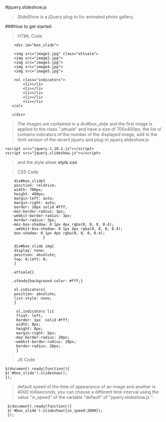 #jquery.slideshow.js

>SlideShow is a jQuery plug-in for  animated photo gallery.

###How to get started

>HTML Code

        <div id="box_slide">   
            
        <img src="image1.jpg" class="attuale">
        <img src="image2.jpg">
        <img src="image3.jpg">
        <img src="image4.jpg">
        <img src="image5.jpg">
            
        <ol class="indicators">
            <li></li>
            <li></li>
            <li></li>
            <li></li>
            <li></li>
       </ol>    
            
       </div>
       
       

>The images are contained in a div#box_slide and the first image is applied to the class ".attuale" and have a size of 700x400px, the list ol contains indicators of the number of the displayed image, add to the html version of the recent jquery and plug-in jquery.slideshow.js

    <script src="jquery-1.10.2.js"></script>
    <script src="jquery.slideshow.js"></script>

>and the style sheet _**style.css**_

>CSS Code

        div#box_slide{
        position: relative;
        width: 700px;
        height: 400px;
        margin-left: auto;
        margin-right: auto;
        border: 10px solid #fff;
       -moz-border-radius: 3px;
       -webkit-border-radius: 3px;
        border-radius: 3px;
       -moz-box-shadow: 0 1px 4px rgba(0, 0, 0, 0.4);
        -webkit-box-shadow: 0 1px 4px rgba(0, 0, 0, 0.4);
        box-shadow: 0 1px 4px rgba(0, 0, 0, 0.4);
                     }
                
        div#box_slide img{
        display: none;
        position: absolute;
        top: 0;left: 0;
        } 
                
       .attuale{}
              
       .sfondo{background-color: #fff;}
                  
        ol.indicators{
        position: absolute;
        list-style: none;
        }
                  
         ol.indicators li{
         float: left;
         border: 1px  solid #fff;
         width: 8px;
         height: 8px;
         margin-right: 5px;
        -moz-border-radius: 20px;
        -webkit-border-radius: 20px;
         border-radius: 20px;
         }

>JS Code         

    $(document).ready(function(){
    $('#box_slide').slideshow();
    });

>default speed of the time of appearance of an image and another is 4000 milliseconds, you can choose a different time interval using the value "in_speed" of the variable "default" of "jquery.slideshow.js ":

     $(document).ready(function(){
     $('#box_slide').slideshow({in_speed:2000});
     });
     
     
     
     
